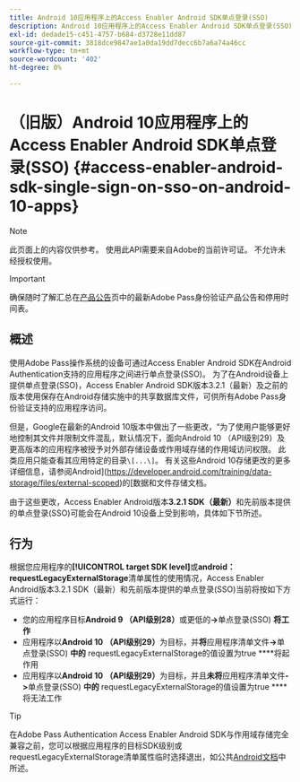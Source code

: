 ```yaml
---
title: Android 10应用程序上的Access Enabler Android SDK单点登录(SSO)
description: Android 10应用程序上的Access Enabler Android SDK单点登录(SSO)
exl-id: dedade15-c451-4757-b684-d3728e11dd87
source-git-commit: 3818dce9847ae1a0da19dd7decc6b7a6a74a46cc
workflow-type: tm+mt
source-wordcount: '402'
ht-degree: 0%

---
```


# （旧版）Android 10应用程序上的Access Enabler Android SDK单点登录(SSO) {#access-enabler-android-sdk-single-sign-on-sso-on-android-10-apps}

>[!NOTE]
>
>此页面上的内容仅供参考。 使用此API需要来自Adobe的当前许可证。 不允许未经授权使用。

>[!IMPORTANT]
>
> 确保随时了解汇总在[产品公告](/help/authentication/product-announcements.md)页中的最新Adobe Pass身份验证产品公告和停用时间表。

## 概述

使用Adobe Pass操作系统的设备可通过Access Enabler Android SDK在Android Authentication支持的应用程序之间进行单点登录(SSO)。 为了在Android设备上提供单点登录(SSO)，Access Enabler Android SDK版本3.2.1（最新）及之前的版本使用保存在Android存储实施中的共享数据库文件，可供所有Adobe Pass身份验证支持的应用程序访问。

但是，Google在最新的Android 10版本中做出了一些更改，“为了使用户能够更好地控制其文件并限制文件混乱，默认情况下，面向Android 10 （API级别29）及更高版本的应用程序被授予对外部存储设备或作用域存储的作用域访问权限。 此类应用只能查看其应用特定的目录`\[...\]`。 有关这些Android 10存储更改的更多详细信息，请参阅Android](https://developer.android.com/training/data-storage/files/external-scoped)的[数据和文件存储文档。

由于这些更改，Access Enabler Android版本&#x200B;**3.2.1 SDK（最新）**&#x200B;和先前版本提供的单点登录(SSO)可能会在Android 10设备上受到影响，具体如下节所述。

## 行为

根据您应用程序的&#x200B;**[!UICONTROL target SDK level]**&#x200B;或&#x200B;**android：requestLegacyExternalStorage**&#x200B;清单属性的使用情况，Access Enabler Android版本3.2.1 SDK（最新）和先前版本提供的单点登录(SSO)当前将按如下方式运行：

- 您的应用程序目标&#x200B;**Android 9 （API级别28）**&#x200B;或更低的&#x200B;**-\>**&#x200B;单点登录(SSO) **将工作**
- 应用程序以&#x200B;**Android 10** **（API级别29）**&#x200B;为目标，并&#x200B;**将**&#x200B;应用程序清单文件&#x200B;**-\>**&#x200B;单点登录(SSO) **中的** requestLegacyExternalStorage的值设置为true ****&#x200B;将起作用
- 应用程序以&#x200B;**Android 10** **（API级别29）**&#x200B;为目标，并且&#x200B;**未将**&#x200B;应用程序清单文件&#x200B;**-\>**&#x200B;单点登录(SSO) **中的** requestLegacyExternalStorage的值设置为true ****&#x200B;将无法工作

>[!TIP]
>
> 在Adobe Pass Authentication Access Enabler Android SDK与作用域存储完全兼容之前，您可以根据应用程序的目标SDK级别或requestLegacyExternalStorage清单属性临时选择退出，如公共[Android文档](https://developer.android.com/training/data-storage/files/external-scoped#opt-out-of-scoped-storage)中所述。

